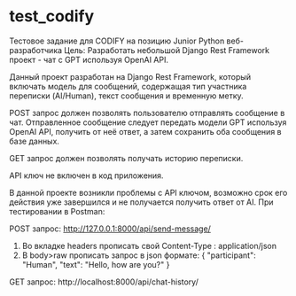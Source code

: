 # test_codify
Тестовое задание для CODIFY на позицию Junior Python веб-разработчика
Цель: Разработать небольшой Django Rest Framework проект - чат с GPT используя OpenAI API.

Данный проект разработан на Django Rest Framework, который включать модель для сообщений, содержащая тип участника переписки (AI/Human), 
текст сообщения и временную метку.

POST запрос должен позволять пользователю отправлять сообщение в чат. Отправленное сообщение следует передать модели GPT используя OpenAI API, 
получить от неё ответ, а затем сохранить оба сообщения в базе данных.

GET запрос должен позволять получать историю переписки.

API ключ не включен в код приложения.



В данной проекте возникли проблемы с API ключом, возможно срок его действия уже завершился и не получается получить ответ от AI.
При тестировании в Postman:

POST запрос:          http://127.0.0.1:8000/api/send-message/
1) Во вкладке headers прописать свой Content-Type : application/json
2) В body>raw прописать запрос в json формате: 
{
  "participant": "Human",
  "text": "Hello, how are you?"
}

       
GET запроc:            http://localhost:8000/api/chat-history/
